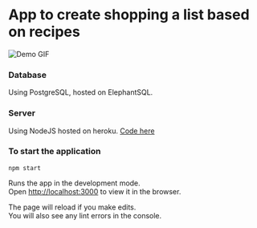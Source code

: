# App to create shopping a list based on recipes

![Demo GIF](GIF.gif)

### Database
Using PostgreSQL, hosted on ElephantSQL.

### Server
Using NodeJS hosted on heroku. [Code here](https://github.com/livstella/mealplan-server)


### To start the application

`npm start`

Runs the app in the development mode.<br />
Open [http://localhost:3000](http://localhost:3000) to view it in the browser.

The page will reload if you make edits.<br />
You will also see any lint errors in the console.
